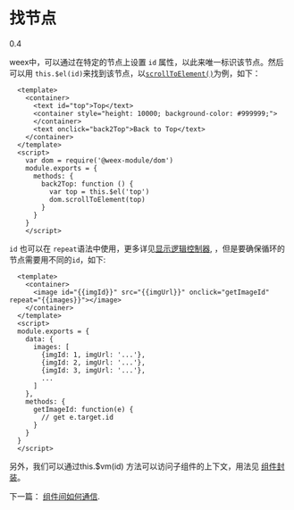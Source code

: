 # 找节点
<span class="weex-version">0.4</span>

weex中，可以通过在特定的节点上设置 `id` 属性，以此来唯一标识该节点。然后可以用 `this.$el(id)`来找到该节点，以[`scrollToElement()`](../modules/dom.md#scrolltoelementnode-options)为例，如下：

```
  <template>
    <container>
      <text id="top">Top</text>
      <container style="height: 10000; background-color: #999999;">
      </container>
      <text onclick="back2Top">Back to Top</text>
    </container>
  </template>
  <script>
    var dom = require('@weex-module/dom')
    module.exports = {
      methods: {
        back2Top: function () {
          var top = this.$el('top')
          dom.scrollToElement(top)
        }
      }
    }
    </script>
```

`id` 也可以在 `repeat`语法中使用，更多详见[显示逻辑控制器](./display-logic.md), ，但是要确保循环的节点需要用不同的`id`，如下:

```
  <template>
    <container>
      <image id="{{imgId}}" src="{{imgUrl}}" onclick="getImageId" repeat="{{images}}"></image>
    </container>
  </template>
  <script>
  module.exports = {
    data: {
      images: [
        {imgId: 1, imgUrl: '...'},
        {imgId: 2, imgUrl: '...'},
        {imgId: 3, imgUrl: '...'},
        ...
      ]
    },
    methods: {
      getImageId: function(e) {
        // get e.target.id
      }
    }
  }
  </script>
```

另外，我们可以通过this.$vm(id) 方法可以访问子组件的上下文，用法见 [组件封装](./composed-component.md)。

下一篇： [组件间如何通信](./comm.md).
